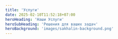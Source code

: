```yaml
---
title: 'Услуги'
date: 2025-02-10T11:52:18+07:00
heroHeading: 'Наши Услуги'
heroSubHeading: 'Решения для ваших задач'
heroBackground: 'images/sakhalin-background.png'
---
```

